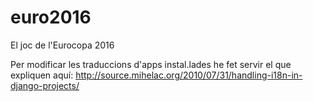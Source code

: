 # euro2016
El joc de l'Eurocopa 2016

Per modificar les traduccions d'apps instal.lades he fet servir el que expliquen aquí: http://source.mihelac.org/2010/07/31/handling-i18n-in-django-projects/
